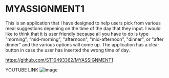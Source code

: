 # MYASSIGNMENT1

This is an application that I have designed to help users pick from various meal suggestions depening on the time of the day that they input.
I would like to think that it is user friendly because all you have to do is type "morning", "mid-morning", "afternoon", "mid-afternoon", "dinner", or "after dinner" and the various options will come up. The application has a clear button in case the user has inserted the wrong time of day. 

https://github.com/ST10493362/MYASSIGNMENT1

YOUTUBE LINK
![image](https://github.com/user-attachments/assets/5e59a686-35de-477a-921c-0ee19d36b703)

